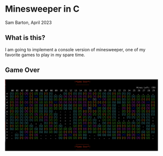 # Minesweeper in C
Sam Barton, April 2023
## What is this?
I am going to implement a console version of minesweeper, one of my favorite games to play in my spare time.

## Game Over
![game over screenshot](img/game.png)
